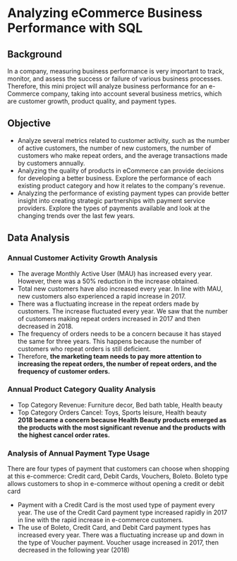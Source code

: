 # Analyzing eCommerce Business Performance with SQL<br /> 

## Background
In a company, measuring business performance is very important to track, monitor, and assess the success or failure of various business processes. Therefore, this mini project will analyze business performance for an e-Commerce company, taking into account several business metrics, which are customer growth, product quality, and payment types.

##  Objective
- Analyze several metrics related to customer activity, such as the number of active customers, the number of new customers, the number of customers who make repeat orders, and the average transactions made by customers annually.
- Analyzing the quality of products in eCommerce can provide decisions for developing a better business. Explore the performance of each existing product category and how it relates to the company's revenue.
- Analyzing the performance of existing payment types can provide better insight into creating strategic partnerships with payment service providers. Explore the types of payments available and look at the changing trends over the last few years.

## Data Analysis
### Annual Customer Activity Growth Analysis
- The average Monthly Active User (MAU) has increased every year. However, there was a 50% reduction in the increase obtained.
- Total new customers have also increased every year. In line with MAU, new customers also experienced a rapid increase in 2017.
- There was a fluctuating increase in the repeat orders made by customers. The increase fluctuated every year. We saw that the number of customers making repeat orders increased in 2017 and then decreased in 2018.
- The frequency of orders needs to be a concern because it has stayed the same for three years. This happens because the number of customers who repeat orders is still deficient.
- Therefore, **the marketing team needs to pay more attention to increasing the repeat orders, the number of repeat orders, and the frequency of customer orders.**

### Annual Product Category Quality Analysis
- Top Category Revenue: Furniture decor, Bed bath table, Health beauty
- Top Category Orders Cancel: Toys, Sports leisure, Health beauty<br /> 
**2018 became a concern because Health Beauty products emerged as the products with the most significant revenue and the products with the highest cancel order rates.**

### Analysis of Annual Payment Type Usage
There are four types of payment that customers can choose when shopping at this e-commerce: Credit card, Debit Cards, Vouchers, Boleto. Boleto type allows customers to shop in e-commerce without opening a credit or debit card<br />
- Payment with a Credit Card is the most used type of payment every year. The use of the Credit Card payment type increased rapidly in 2017 in line with the rapid increase in e-commerce customers.<br />
- The use of Boleto, Credit Card, and Debit Card payment types has increased every year.
There was a fluctuating increase up and down in the type of Voucher payment. Voucher usage increased in 2017, then decreased in the following year (2018)


